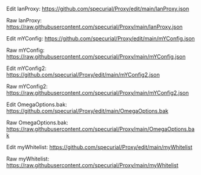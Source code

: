 Edit lanProxy:
    https://github.com/specurial/Proxy/edit/main/lanProxy.json

    
Raw lanProxy:
    https://raw.githubusercontent.com/specurial/Proxy/main/lanProxy.json
    
    
Edit mYConfig:
    https://github.com/specurial/Proxy/edit/main/mYConfig.json

    
Raw mYConfig:
    https://raw.githubusercontent.com/specurial/Proxy/main/mYConfig.json
    
    
Edit mYConfig2:
    https://github.com/specurial/Proxy/edit/main/mYConfig2.json

    
Raw mYConfig2:
   https://raw.githubusercontent.com/specurial/Proxy/main/mYConfig2.json

Edit OmegaOptions.bak:
    https://github.com/specurial/Proxy/edit/main/OmegaOptions.bak
    
Raw OmegaOptions.bak:
    https://raw.githubusercontent.com/specurial/Proxy/main/OmegaOptions.bak

Edit myWhitelist:
    https://github.com/specurial/Proxy/edit/main/myWhitelist
    
Raw myWhitelist:
    https://raw.githubusercontent.com/specurial/Proxy/main/myWhitelist
